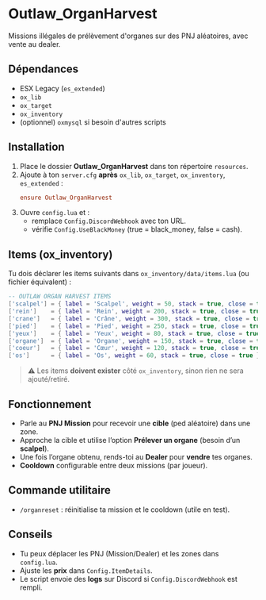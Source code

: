 # Outlaw_OrganHarvest

Missions illégales de prélèvement d'organes sur des PNJ aléatoires, avec vente au dealer.

## Dépendances
- ESX Legacy (`es_extended`)
- `ox_lib`
- `ox_target`
- `ox_inventory`
- (optionnel) `oxmysql` si besoin d'autres scripts

## Installation
1. Place le dossier **Outlaw_OrganHarvest** dans ton répertoire `resources`.
2. Ajoute à ton `server.cfg` **après** `ox_lib`, `ox_target`, `ox_inventory`, `es_extended` :
   ```cfg
   ensure Outlaw_OrganHarvest
   ```
3. Ouvre `config.lua` et :
   - remplace `Config.DiscordWebhook` avec ton URL.
   - vérifie `Config.UseBlackMoney` (true = black_money, false = cash).

## Items (ox_inventory)
Tu dois déclarer les items suivants dans `ox_inventory/data/items.lua` (ou fichier équivalent) :

```lua
-- OUTLAW ORGAN HARVEST ITEMS
['scalpel'] = { label = 'Scalpel', weight = 50, stack = true, close = true, description = 'Instrument chirurgical' },
['rein']    = { label = 'Rein', weight = 200, stack = true, close = true },
['crane']   = { label = 'Crâne', weight = 300, stack = true, close = true },
['pied']    = { label = 'Pied', weight = 250, stack = true, close = true },
['yeux']    = { label = 'Yeux', weight = 80, stack = true, close = true },
['organe']  = { label = 'Organe', weight = 150, stack = true, close = true },
['coeur']   = { label = 'Cœur', weight = 120, stack = true, close = true },
['os']      = { label = 'Os', weight = 60, stack = true, close = true },
```

> ⚠️ Les items **doivent exister** côté `ox_inventory`, sinon rien ne sera ajouté/retiré.

## Fonctionnement
- Parle au **PNJ Mission** pour recevoir une **cible** (ped aléatoire) dans une zone.
- Approche la cible et utilise l’option **Prélever un organe** (besoin d’un **scalpel**).
- Une fois l’organe obtenu, rends-toi au **Dealer** pour **vendre** tes organes.
- **Cooldown** configurable entre deux missions (par joueur).

## Commande utilitaire
- `/organreset` : réinitialise ta mission et le cooldown (utile en test).

## Conseils
- Tu peux déplacer les PNJ (Mission/Dealer) et les zones dans `config.lua`.
- Ajuste les **prix** dans `Config.ItemDetails`.
- Le script envoie des **logs** sur Discord si `Config.DiscordWebhook` est rempli.
